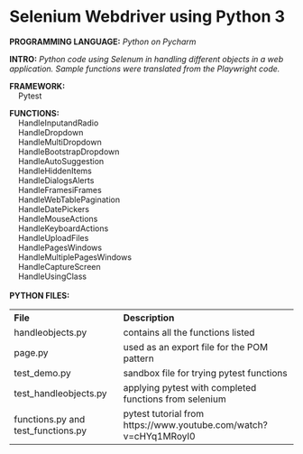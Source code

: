 # Selenium Webdriver using Python 3
**PROGRAMMING LANGUAGE:** *Python on Pycharm*<br />

**INTRO:** *Python code using Selenum in handling different objects in a web application. Sample functions were translated from the Playwright code.*<br /> 

**FRAMEWORK:**<br />
  &nbsp;&nbsp;&nbsp; Pytest<br />

**FUNCTIONS:**<br />
  &nbsp;&nbsp;&nbsp; HandleInputandRadio<br />
  &nbsp;&nbsp;&nbsp; HandleDropdown<br />
  &nbsp;&nbsp;&nbsp; HandleMultiDropdown<br />
  &nbsp;&nbsp;&nbsp; HandleBootstrapDropdown<br />
  &nbsp;&nbsp;&nbsp; HandleAutoSuggestion<br />
  &nbsp;&nbsp;&nbsp; HandleHiddenItems<br />
  &nbsp;&nbsp;&nbsp; HandleDialogsAlerts<br />
  &nbsp;&nbsp;&nbsp; HandleFramesiFrames<br />
  &nbsp;&nbsp;&nbsp; HandleWebTablePagination<br />
  &nbsp;&nbsp;&nbsp; HandleDatePickers<br />
  &nbsp;&nbsp;&nbsp; HandleMouseActions<br />
  &nbsp;&nbsp;&nbsp; HandleKeyboardActions<br />
  &nbsp;&nbsp;&nbsp; HandleUploadFiles<br />
  &nbsp;&nbsp;&nbsp; HandlePagesWindows<br />
  &nbsp;&nbsp;&nbsp; HandleMultiplePagesWindows<br />
  &nbsp;&nbsp;&nbsp; HandleCaptureScreen<br />
  &nbsp;&nbsp;&nbsp; HandleUsingClass<br />
<br />
**PYTHON FILES:**<br />
<table>
  <tr align="left">
    <th>File</th>
    <th>Description</th>
  </tr>
  <tr>
    <td>handleobjects.py</td>
    <td>contains all the functions listed</td>
  </tr>
  <tr>
    <td>page.py</td>
    <td>used as an export file for the POM pattern</td>
  </tr>
  <tr>
    <td>test_demo.py</td>
    <td>sandbox file for trying pytest functions</td>
  </tr> 
  <tr>
    <td>test_handleobjects.py</td>
    <td>applying pytest with completed functions from selenium</td>
  </tr>    
  <tr>
    <td>functions.py and test_functions.py</td>
    <td>pytest tutorial from https://www.youtube.com/watch?v=cHYq1MRoyI0</td>
  </tr>      
</table>
